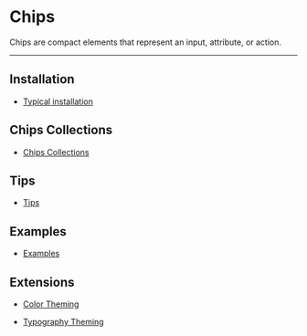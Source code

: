 # Chips

Chips are compact elements that represent an input, attribute, or action.

<!-- design-and-api -->

<!-- toc -->

- - -

## Installation

- [Typical installation](../../../docs/component-installation.md)

## Chips Collections

- [Chips Collections](chips-collections.md)

## Tips

- [Tips](tips.md)

## Examples

- [Examples](Examples.md)

## Extensions

- [Color Theming](color-theming.md)

- [Typography Theming](typography-theming.md)
